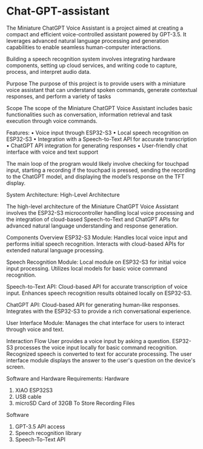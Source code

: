 # Chat-GPT-assistant
The Miniature ChatGPT Voice Assistant is a project aimed at creating a compact and efficient voice-controlled assistant powered by GPT-3.5. It leverages advanced natural language processing and generation capabilities to enable seamless human-computer interactions.

Building a speech recognition system involves integrating hardware components, setting up cloud services, and writing code to capture, process, and interpret audio data. 

Purpose
The purpose of this project is to provide users with a miniature voice assistant that can understand spoken commands, generate contextual responses, and perform a variety of tasks

Scope
The scope of the Miniature ChatGPT Voice Assistant includes basic functionalities such as conversation, information retrieval and task execution through voice commands.

Features:
•	Voice input through ESP32-S3
•	Local speech recognition on ESP32-S3
•	Integration with a Speech-to-Text API for accurate transcription
•	ChatGPT API integration for generating responses
•	User-friendly chat interface with voice and text support

The main loop of the program would likely involve checking for touchpad input, starting a recording if the touchpad is pressed, sending the recording to the ChatGPT model, and displaying the model’s response on the TFT display.

System Architecture:
High-Level Architecture

The high-level architecture of the Miniature ChatGPT Voice Assistant involves the ESP32-S3 microcontroller handling local voice processing and the integration of cloud-based Speech-to-Text and ChatGPT APIs for advanced natural language understanding and response generation.

Components Overview
ESP32-S3 Module:
Handles local voice input and performs initial speech recognition.
Interacts with cloud-based APIs for extended natural language processing.

Speech Recognition Module:
Local module on ESP32-S3 for initial voice input processing.
Utilizes local models for basic voice command recognition.

Speech-to-Text API:
Cloud-based API for accurate transcription of voice input.
Enhances speech recognition results obtained locally on ESP32-S3.

ChatGPT API:
Cloud-based API for generating human-like responses.
Integrates with the ESP32-S3 to provide a rich conversational experience.

User Interface Module:
Manages the chat interface for users to interact through voice and text.

Interaction Flow
User provides a voice input by asking a question.
ESP32-S3 processes the voice input locally for basic command recognition.
Recognized speech is converted to text for accurate processing.
The user interface module displays the answer to the user's question on the device's screen.



Software and Hardware Requirements:
Hardware
1.	XIAO ESP32S3 
2.	USB cable
3.	microSD Card of 32GB To Store Recording Files

Software
1.	GPT-3.5 API access
2.	Speech recognition library
3.	Speech-To-Text API
